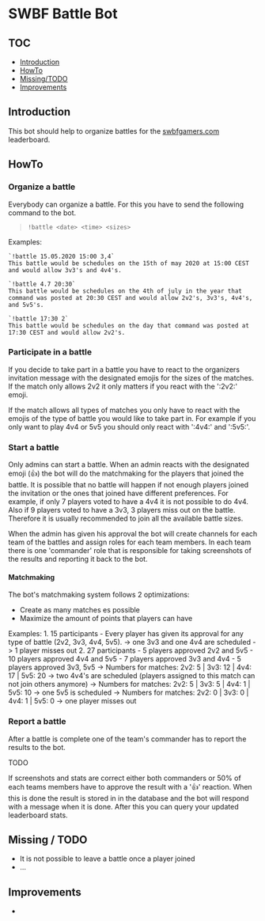 # SWBF Battle Bot

## TOC
- [Introduction](#introduction)
- [HowTo](#howto)
- [Missing/TODO](#missing)
- [Improvements](#improvements)

## Introduction 
<div id="introduction"></div>

This bot should help to organize battles for the [swbfgamers.com](swbfgamers.com) leaderboard.

## HowTo
<div id="howto"></div>

### Organize a battle
Everybody can organize a battle. 
For this you have to send the following command to the bot.

> `!battle <date> <time> <sizes>`

Examples:

    `!battle 15.05.2020 15:00 3,4`
    This battle would be schedules on the 15th of may 2020 at 15:00 CEST and would allow 3v3's and 4v4's.
    
    `!battle 4.7 20:30`
    This battle would be schedules on the 4th of july in the year that command was posted at 20:30 CEST and would allow 2v2's, 3v3's, 4v4's, and 5v5's.
    
    `!battle 17:30 2`
    This battle would be schedules on the day that command was posted at 17:30 CEST and would allow 2v2's.
    
### Participate in a battle
If you decide to take part in a battle you have to react to the organizers invitation message with the designated emojis for the sizes of the matches.
If the match only allows 2v2 it only matters if you react with the ':2v2:' emoji.

If the match allows all types of matches you only have to react with the emojis of the type of battle you would like to take part in.
For example if you only want to play 4v4 or 5v5 you should only react with ':4v4:' and ':5v5:'.

### Start a battle
Only admins can start a battle.
When an admin reacts with the designated emoji (:+1:) the bot will do the matchmaking for the players that joined the battle.
It is possible that no battle will happen if not enough players joined the invitation or the ones that joined have different preferences.
For example, if only 7 players voted to have a 4v4 it is not possible to do 4v4.
Also if 9 players voted to have a 3v3, 3 players miss out on the battle.
Therefore it is usually recommended to join all the available battle sizes.

When the admin has given his approval the bot will create channels for each team of the battles and assign roles for each team members.
In each team there is one 'commander' role that is responsible for taking screenshots of the results and reporting it back to the bot.

#### Matchmaking
The bot's matchmaking system follows 2 optimizations:
- Create as many matches es possible
- Maximize the amount of points that players can have

Examples:
    1. 15 participants
        - Every player has given its approval for any type of battle (2v2, 3v3, 4v4, 5v5).
        -> one 3v3 and one 4v4 are scheduled
        -> 1 player misses out
    2. 27 participants
        - 5 players approved 2v2 and 5v5
        - 10 players approved 4v4 and 5v5
        - 7 players approved 3v3 and 4v4
        - 5 players approved 3v3, 5v5
        -> Numbers for matches: 2v2: 5 | 3v3: 12 | 4v4: 17 | 5v5: 20 
            -> two 4v4's are scheduled (players assigned to this match can not join others anymore)
        -> Numbers for matches: 2v2: 5 | 3v3: 5 | 4v4: 1 | 5v5: 10
            -> one 5v5 is scheduled
        -> Numbers for matches: 2v2: 0 | 3v3: 0 | 4v4: 1 | 5v5: 0
            -> one player misses out 

### Report a battle
After a battle is complete one of the team's commander has to report the results to the bot.

TODO

If screenshots and stats are correct either both commanders or 50% of each teams members have to approve the result with a ':+1:' reaction.
When this is done the result is stored in in the database and the bot will respond with a message when it is done.
After this you can query your updated leaderboard stats.

## Missing / TODO
<div id="missing"></div>

- It is not possible to leave a battle once a player joined
- ...

## Improvements
<div id="improvements"></div>

-
